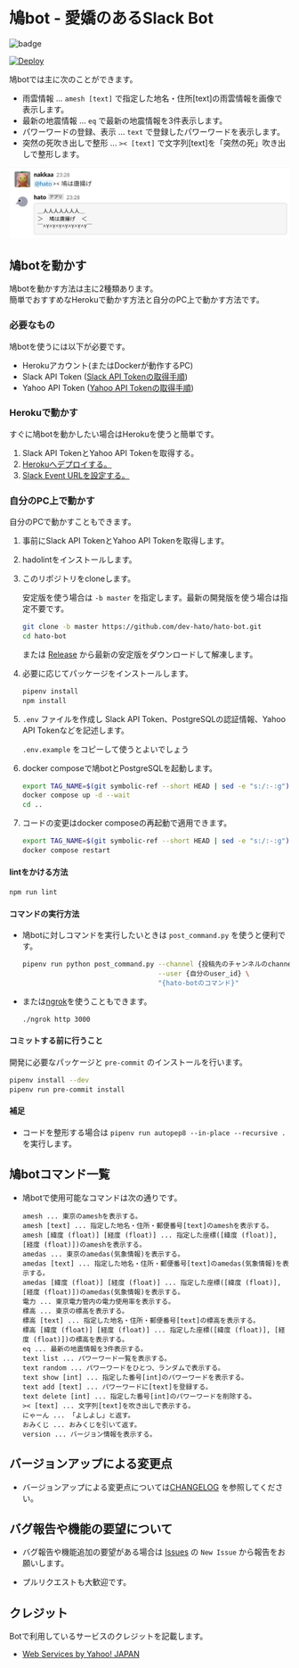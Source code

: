 # 鳩bot - 愛嬌のあるSlack Bot

![badge](https://github.com/dev-hato/hato-bot/workflows/pr-test/badge.svg)
  
[![Deploy](https://www.herokucdn.com/deploy/button.svg)](https://heroku.com/deploy)

鳩botでは主に次のことができます。

- 雨雲情報 ... `amesh [text]` で指定した地名・住所[text]の雨雲情報を画像で表示します。
- 最新の地震情報 ... `eq` で最新の地震情報を3件表示します。
- パワーワードの登録、表示 ... `text` で登録したパワーワードを表示します。
- 突然の死吹き出しで整形 ... `>< [text]` で文字列[text]を「突然の死」吹き出しで整形します。

![hato](./doc/img/hato-bot-run-1.png)

## 鳩botを動かす

鳩botを動かす方法は主に2種類あります。  
簡単でおすすめなHerokuで動かす方法と自分のPC上で動かす方法です。

### 必要なもの

鳩botを使うには以下が必要です。

- Herokuアカウント(またはDockerが動作するPC)
- Slack API Token ([Slack API Tokenの取得手順](./doc/01_Get_Slack_API_Token.md))
- Yahoo API Token ([Yahoo API Tokenの取得手順](./doc/02_Get_Yahoo_API_Token.md))

### Herokuで動かす

すぐに鳩botを動かしたい場合はHerokuを使うと簡単です。

1. Slack API TokenとYahoo API Tokenを取得する。
1. [Herokuへデプロイする。](./doc/03_Deploy_to_Heroku.md)
1. [Slack Event URLを設定する。](./doc/04_Setting_to_Event_URL.md)

### 自分のPC上で動かす

自分のPCで動かすこともできます。

1. 事前にSlack API TokenとYahoo API Tokenを取得します。
2. hadolintをインストールします。

3. このリポジトリをcloneします。

    安定版を使う場合は `-b master` を指定します。最新の開発版を使う場合は指定不要です。

    ```sh
    git clone -b master https://github.com/dev-hato/hato-bot.git
    cd hato-bot
    ```

    または [Release](https://github.com/dev-hato/hato-bot/releases/latest) から最新の安定版をダウンロードして解凍します。

4. 必要に応じてパッケージをインストールします。

    ```sh
    pipenv install
    npm install
    ```

5. `.env` ファイルを作成し  Slack API Token、PostgreSQLの認証情報、Yahoo API Tokenなどを記述します。

    `.env.example` をコピーして使うとよいでしょう

6. docker composeで鳩botとPostgreSQLを起動します。

    ```sh
    export TAG_NAME=$(git symbolic-ref --short HEAD | sed -e "s:/:-:g")
    docker compose up -d --wait
    cd ..
    ```

7. コードの変更はdocker composeの再起動で適用できます。

    ```sh
    export TAG_NAME=$(git symbolic-ref --short HEAD | sed -e "s:/:-:g")
    docker compose restart
    ```

#### lintをかける方法

```sh
npm run lint
```

#### コマンドの実行方法

- 鳩botに対しコマンドを実行したいときは `post_command.py` を使うと便利です。

    ```sh
    pipenv run python post_command.py --channel {投稿先のチャンネルのchannel id} \
                                      --user {自分のuser_id} \
                                      "{hato-botのコマンド}"
    ```

- または[ngrok](https://ngrok.com/)を使うこともできます。

    ```sh
    ./ngrok http 3000
    ```

#### コミットする前に行うこと

開発に必要なパッケージと `pre-commit` のインストールを行います。

```sh
pipenv install --dev
pipenv run pre-commit install
```

#### 補足

- コードを整形する場合は `pipenv run autopep8 --in-place --recursive .` を実行します。

## 鳩botコマンド一覧

- 鳩botで使用可能なコマンドは次の通りです。

    ```text
    amesh ... 東京のameshを表示する。
    amesh [text] ... 指定した地名・住所・郵便番号[text]のameshを表示する。
    amesh [緯度 (float)] [経度 (float)] ... 指定した座標([緯度 (float)], [経度 (float)])のameshを表示する。
    amedas ... 東京のamedas(気象情報)を表示する。
    amedas [text] ... 指定した地名・住所・郵便番号[text]のamedas(気象情報)を表示する。
    amedas [緯度 (float)] [経度 (float)] ... 指定した座標([緯度 (float)], [経度 (float)])のamedas(気象情報)を表示する。
    電力 ... 東京電力管内の電力使用率を表示する。
    標高 ... 東京の標高を表示する。
    標高 [text] ... 指定した地名・住所・郵便番号[text]の標高を表示する。
    標高 [緯度 (float)] [経度 (float)] ... 指定した座標([緯度 (float)], [経度 (float)])の標高を表示する。
    eq ... 最新の地震情報を3件表示する。
    text list ... パワーワード一覧を表示する。
    text random ... パワーワードをひとつ、ランダムで表示する。
    text show [int] ... 指定した番号[int]のパワーワードを表示する。
    text add [text] ... パワーワードに[text]を登録する。
    text delete [int] ... 指定した番号[int]のパワーワードを削除する。
    >< [text] ... 文字列[text]を吹き出しで表示する。
    にゃーん ... 「よしよし」と返す。
    おみくじ ... おみくじを引いて返す。
    version ... バージョン情報を表示する。
    ```

## バージョンアップによる変更点

- バージョンアップによる変更点については[CHANGELOG](./CHANGELOG.md) を参照してください。

## バグ報告や機能の要望について

- バグ報告や機能追加の要望がある場合は [Issues](https://github.com/dev-hato/hato-bot/issues) の
     `New Issue` から報告をお願いします。

- プルリクエストも大歓迎です。

## クレジット

Botで利用しているサービスのクレジットを記載します。

- [Web Services by Yahoo! JAPAN](https://developer.yahoo.co.jp/sitemap/)
